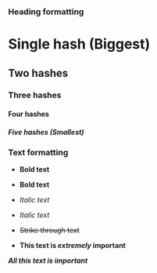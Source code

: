 [//]: # "Headings"

### Heading formatting
# Single hash (Biggest)
## Two hashes
### Three hashes
#### Four hashes
##### Five hashes (Smallest)


[//]: # "Text formatting"

### Text formatting

- **Bold text**
- __Bold text__

- *Italic text*
- _Italic text_

- ~~Strike through text~~

- **This text is _extremely_ important**

***All this text is important***
